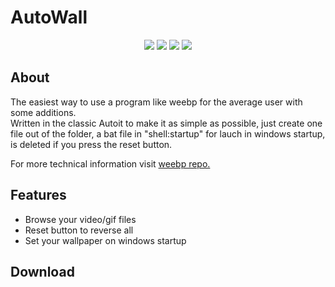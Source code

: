 # AutoWall

<p align="center">
<img src="https://github.com/SegoCode/AutoWall/blob/master/mxXuP33.gif">
<img src="https://img.shields.io/badge/core-weebp & mpv-red"> <img src="https://img.shields.io/badge/-%20Made%20with%20Autoit%20❤-blue.svg"> <img src="https://img.shields.io/badge/Platform%20%26%20Version%20Support-Windows%2010-green">
</p>

## About
The easiest way to use a program like weebp for the average user with some additions.  
Written in the classic Autoit to make it as simple as possible, just create one file out of the folder, a bat file in "shell:startup" for lauch in windows startup, is deleted if you press the reset button.

For more technical information visit [weebp repo.](https://github.com/Francesco149/weebp)

## Features
- Browse your video/gif files
- Reset button to reverse all
- Set your wallpaper on windows startup
## Download



